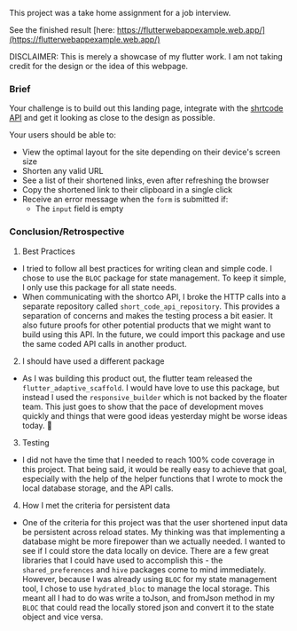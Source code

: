 This project was a take home assignment for a job interview.

See the finished result [here: https://flutterwebappexample.web.app/](https://flutterwebappexample.web.app/)

DISCLAIMER: This is merely a showcase of my flutter work. I am not taking credit for the design or the idea of this webpage.

### Brief

Your challenge is to build out this landing page, integrate with the [shrtcode API](https://app.shrtco.de/docs) and get it looking as close to the design as possible.

Your users should be able to:

- View the optimal layout for the site depending on their device's screen size
- Shorten any valid URL
- See a list of their shortened links, even after refreshing the browser
- Copy the shortened link to their clipboard in a single click
- Receive an error message when the `form` is submitted if:
  - The `input` field is empty

### Conclusion/Retrospective

1. Best Practices

- I tried to follow all best practices for writing clean and simple code. I chose to use the `BLOC` package for state management. To keep it simple, I only use this package for all state needs.
- When communicating with the shortco API, I broke the HTTP calls into a separate repository called `short_code_api_repository`. This provides a separation of concerns and makes the testing process a bit easier. It also future proofs for other potential products that we might want to build using this API. In the future, we could import this package and use the same coded API calls in another product.

2. I should have used a different package

- As I was building this product out, the flutter team released the `flutter_adaptive_scaffold`. I would have love to use this package, but instead I used the `responsive_builder` which is not backed by the floater team. This just goes to show that the pace of development moves quickly and things that were good ideas yesterday might be worse ideas today. 🤣

3. Testing

- I did not have the time that I needed to reach 100% code coverage in this project. That being said, it would be really easy to achieve that goal, especially with the help of the helper functions that I wrote to mock the local database storage, and the API calls.

4. How I met the criteria for persistent data

- One of the criteria for this project was that the user shortened input data be persistent across reload states. My thinking was that implementing a database might be more firepower than we actually needed. I wanted to see if I could store the data locally on device. There are a few great libraries that I could have used to accomplish this - the `shared_preferences` and `hive` packages come to mind immediately. However, because I was already using `BLOC` for my state management tool, I chose to use `hydrated_bloc` to manage the local storage. This meant all I had to do was write a toJson, and fromJson method in my `BLOC` that could read the locally stored json and convert it to the state object and vice versa.
